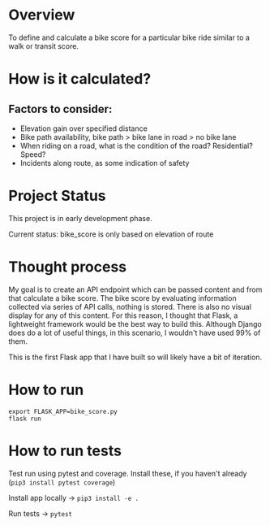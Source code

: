 # Overview

To define and calculate a bike score for a particular bike ride similar to a walk or transit score. 

# How is it calculated?

## Factors to consider:

<ul>
  <li>Elevation gain over specified distance</li>
  <li>Bike path availability, bike path > bike lane in road > no bike lane</li>
  <li>When riding on a road, what is the condition of the road? Residential? Speed?</li>
  <li>Incidents along route, as some indication of safety</li>
</ul>

# Project Status

This project is in early development phase. 

Current status: bike_score is only based on elevation of route

# Thought process

My goal is to create an API endpoint which can be passed content and from that calculate a bike score. The bike score by evaluating information collected via series of API calls, nothing is stored. There is also no visual display for any of this content. For this reason, I thought that Flask, a lightweight framework would be the best way to build this. Although Django does do a lot of useful things, in this scenario, I wouldn't have used 99% of them.

This is the first Flask app that I have built so will likely have a bit of iteration.

# How to run
```
export FLASK_APP=bike_score.py
flask run
```

# How to run tests
Test run using pytest and coverage. Install these, if you haven't already (`pip3 install pytest coverage`)

Install app locally -> `pip3 install -e .`

Run tests -> `pytest`
